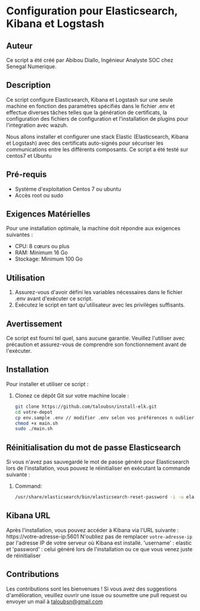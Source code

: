 # Configuration pour Elasticsearch, Kibana et Logstash

## Auteur
Ce script a été créé par Abibou Diallo, Ingénieur Analyste SOC chez Senegal Numerique.

## Description

Ce script configure Elasticsearch, Kibana et Logstash sur une seule machine en fonction des paramètres spécifiés dans le fichier .env et effectue diverses tâches telles que la génération de certificats, la configuration des fichiers de configuration et l'installation de plugins pour l'integration avec wazuh.

Nous allons installer et configurer une stack Elastic (Elasticsearch, Kibana et Logstash) avec des certificats auto-signés pour sécuriser les communications entre les différents composants.
Ce script a été testé sur centos7 et Ubuntu

## Pré-requis
- Système d'exploitation Centos 7 ou ubuntu
- Accès root ou sudo

## Exigences Matérielles
Pour une installation optimale, la machine doit répondre aux exigences suivantes :
- CPU: 8 cœurs ou plus
- RAM: Minimum 16 Go
- Stockage: Minimum 100 Go

## Utilisation
1. Assurez-vous d'avoir défini les variables nécessaires dans le fichier .env avant d'exécuter ce script.
2. Exécutez le script en tant qu'utilisateur avec les privilèges suffisants.


## Avertissement
Ce script est fourni tel quel, sans aucune garantie. Veuillez l'utiliser avec précaution et assurez-vous de comprendre son fonctionnement avant de l'exécuter.

## Installation
Pour installer et utiliser ce script :
1. Clonez ce dépôt Git sur votre machine locale :
   ```bash
   git clone https://github.com/taloubsn/install-elk.git
   cd votre-depot
   cp env.sample .env // modifier .env selon vos préférences n oublier pas mettre IP_ADDRESS à celle de votre machine
   chmod +x main.sh
   sudo ./main.sh

## Réinitialisation du mot de passe Elasticsearch

Si vous n'avez pas sauvegardé le mot de passe généré pour Elasticsearch lors de l'installation, vous pouvez le réinitialiser en exécutant la commande suivante :
1. Command:
   ```bash
   /usr/share/elasticsearch/bin/elasticsearch-reset-password -i -u elastic --url https://ip_address:http_port


## Kibana URL
Après l'installation, vous pouvez accéder à Kibana via l'URL suivante : https://votre-adresse-ip:5601
N'oubliez pas de remplacer `votre-adresse-ip` par l'adresse IP de votre serveur où Kibana est installé. 'username' : elastic et 'password' : celui généré lors de l'installation ou ce que vous venez juste de réinitialiser

## Contributions
Les contributions sont les bienvenues ! Si vous avez des suggestions d'amélioration, veuillez ouvrir une 
issue ou soumettre une pull request ou envoyer un mail à taloubsn@gmail.com

